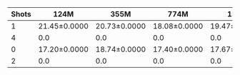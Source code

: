 |   Shots | 124M         | 355M         | 774M         | 1.5B         | 1.3B         | 2.7B         | 6B           |
|---------|--------------|--------------|--------------|--------------|--------------|--------------|--------------|
|       1 | 21.45±0.0000 | 20.73±0.0000 | 18.08±0.0000 | 19.47±0.0000 | 22.35±0.9164 | 21.80±1.2831 | 23.69±1.6063 |
|       4 | 0.0          | 0.0          | 0.0          | 0.0          | 20.10±0.2366 | 17.36±0.9833 | 19.78±0.4680 |
|       0 | 17.20±0.0000 | 18.74±0.0000 | 17.40±0.0000 | 17.67±0.0000 | 21.45±0.0000 | 18.92±0.0000 | 22.22±0.0000 |
|       2 | 0.0          | 0.0          | 0.0          | 0.0          | 19.14±2.4893 | 17.35±2.4421 | 18.90±2.0796 |